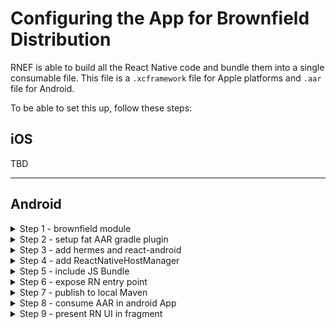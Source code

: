 # Configuring the App for Brownfield Distribution

RNEF is able to build all the React Native code and bundle them into a single consumable file. This file is a `.xcframework` file for Apple platforms and `.aar` file for Android.

To be able to set this up, follow these steps:

## iOS

TBD

<hr/>

## Android

<details>
<summary>Step 1 - brownfield module</summary>
<br/>
In this step, we will create a new android library module within our React-Native project, which will embed the UI we develop in React-Native and exposes the APIs related to loading React-Native UI into a native android app. 
    
Let’s open our React-Native android folder in Android Studio and create a new android library:
    
- Go to File → New Module → Android Library
        
    ![Verify Aar plugin setup](./docs/assets/android-brownfield/create_module.png)
        
- Once the sync finishes, run your RN app to make sure nothing cashes.
- Let’s also try to generate the release AAR of both `app` and `rnbrownfield` module by running `./gradlew assembleRelease` in android directory, to make sure everything works at this stage.
</details>

<details>
<summary>Step 2 - setup fat AAR gradle plugin</summary>
<br/>

We are now required to leverage a gradle plugin to generate a fat AAR from our `rnbrownfield` module. This gradle plugin is an inspiration from already available OSS plugins for generating a fat AAR.
    
- We will use https://github.com/callstack/big-fat-aar to help us generate a fat AAR. There’s a latest published version [here](https://github.com/callstack/big-fat-aar/packages/2290113), which we will consume.
- Add the following code to your `android/build.gradle` and `rnbrownfield/build.gradle` files:
    
    ```diff
    diff --git a/android/build.gradle b/android/build.gradle
    index a62d6da..6e38d66 100644
    --- a/android/build.gradle
    +++ b/android/build.gradle
    @@ -8,6 +8,14 @@ buildscript {
             kotlinVersion = "2.0.21"
         }
         repositories {
    +        maven {
    +            name = "GitHubPackages"
    +            url = uri("https://maven.pkg.github.com/callstack/big-fat-aar")
    +            credentials {
    +                username = System.getenv("GITHUB_USERNAME")
    +                password = System.getenv("GITHUB_TOKEN")
    +            }
    +        }
             google()
             mavenCentral()
         }
    @@ -15,6 +23,7 @@ buildscript {
             classpath("com.android.tools.build:gradle")
             classpath("com.facebook.react:react-native-gradle-plugin")
             classpath("org.jetbrains.kotlin:kotlin-gradle-plugin")
    +        classpath("org.bigfataar:plugin:0.0.3")
         }
     }
     
    diff --git a/android/rnbrownfield/build.gradle.kts b/android/rnbrownfield/build.gradle.kts
    index 6b51bb3..ba19363 100644
    --- a/android/rnbrownfield/build.gradle.kts
    +++ b/android/rnbrownfield/build.gradle.kts
    @@ -1,6 +1,7 @@
     plugins {
         id("com.android.library")
         id("org.jetbrains.kotlin.android")
    +    id("org.bigfataar.plugin")
     }
     
     android {
    
    ```
    
- Since we are consuming packages from private Github packages, you’ll need to provide your Github creds from ENV or you can add manually.
- Run `./gradlew assembleRelease` to verify nothing crashes. You should see the following logs in your terminal and it should end with success.
        
    ![Verify Aar plugin setup](./docs/assets/android-brownfield/verify_aar_plugin_setup.png)
        
</details>


<details>
<summary>Step 3 - add hermes and react-android</summary>
<br/>

We will now add `hermes-android` and `react-android` to the dependencies of `rnbrownfield` . These dependencies are required to provide the react-native and hermes implementation details for our brownfield module. 

- Add the following code to `rnbrownfield/build.gradle`

```diff
diff --git a/android/rnbrownfield/build.gradle.kts b/android/rnbrownfield/build.gradle.kts
index ba19363..cf53ff2 100644
--- a/android/rnbrownfield/build.gradle.kts
+++ b/android/rnbrownfield/build.gradle.kts
@@ -35,6 +35,9 @@ android {
 
 dependencies {
 
+    api("com.facebook.react:react-android:0.77.0")
+    api("com.facebook.react:hermes-android:0.77.0")
+
     implementation("androidx.core:core-ktx:1.15.0")
     implementation("androidx.appcompat:appcompat:1.7.0")
     implementation("com.google.android.material:material:1.12.0")

```

- Sync your project and run `./gradlew assembleRelease` to make sure everything works.

</details>

<details>
<summary>Step 4 - add ReactNativeHostManager</summary>
<br/>

Here we are going to add the code required to load react-native application and expose it as a function.

- Add a file called `ReactNativeHostManager.kt` in `rnbrownfield` module then add the following code to it:

```kt
import android.app.Application
import com.facebook.react.ReactNativeHost
import com.facebook.react.ReactPackage
import com.facebook.react.PackageList
import com.facebook.react.defaults.DefaultReactNativeHost
import com.facebook.react.soloader.OpenSourceMergedSoMapping
import com.facebook.soloader.SoLoader

class ReactNativeHostManager {
    companion object {
        val shared: ReactNativeHostManager by lazy { ReactNativeHostManager() }
        private var reactNativeHost: ReactNativeHost? = null
    }

    fun getReactNativeHost(): ReactNativeHost? {
        return reactNativeHost
    }

    fun initialize(
        application: Application,
    ) {
        if (reactNativeHost == null) {
            SoLoader.init(application, OpenSourceMergedSoMapping)
            reactNativeHost =
                object : DefaultReactNativeHost(application) {
                    override fun getUseDeveloperSupport(): Boolean {
                        return BuildConfig.DEBUG
                    }

                    override fun getPackages(): MutableList<ReactPackage> {
                        val packages: MutableList<ReactPackage> = PackageList(application).packages
                        return packages
                    }

                    override fun getJSMainModuleName(): String {
                        return "index"
                    }

                    override fun getBundleAssetName(): String {
                        return "index.android.bundle"
                    }

                    override val isNewArchEnabled: Boolean = BuildConfig.IS_NEW_ARCHITECTURE_ENABLED
                    override val isHermesEnabled: Boolean = BuildConfig.IS_HERMES_ENABLED
                }
        }
    }
}
```

- Add the following diff to `rnbrownfield/build.gradle.kts` for using java 17:

```diff
diff --git a/android/rnbrownfield/build.gradle.kts b/android/rnbrownfield/build.gradle.kts
index cf53ff2..003fcd6 100644
--- a/android/rnbrownfield/build.gradle.kts
+++ b/android/rnbrownfield/build.gradle.kts
@@ -25,11 +25,11 @@ android {
         }
     }
     compileOptions {
-        sourceCompatibility = JavaVersion.VERSION_1_8
-        targetCompatibility = JavaVersion.VERSION_1_8
+        sourceCompatibility = JavaVersion.VERSION_17
+        targetCompatibility = JavaVersion.VERSION_17
     }
     kotlinOptions {
-        jvmTarget = "1.8"
+        jvmTarget = "17"
     }
 }
```

- Add the following diff to set `buildConfigField`:

```diff
diff --git a/android/rnbrownfield/build.gradle.kts b/android/rnbrownfield/build.gradle.kts
index cf53ff2..0be2ef5 100644
--- a/android/rnbrownfield/build.gradle.kts
+++ b/android/rnbrownfield/build.gradle.kts
@@ -22,14 +22,16 @@ android {
                 getDefaultProguardFile("proguard-android-optimize.txt"),
                 "proguard-rules.pro"
             )
+            buildConfigField("boolean", "IS_NEW_ARCHITECTURE_ENABLED", properties["newArchEnabled"].toString())
+            buildConfigField("boolean", "IS_HERMES_ENABLED", properties["hermesEnabled"].toString())
         }
     }
 }
 ```

 - Finally, add the following diff to `rnbrownfield/build.gradle`:

 ```diff

diff --git a/android/rnbrownfield/build.gradle.kts b/android/rnbrownfield/build.gradle.kts
index 0be2ef5..94d1a3a 100644
--- a/android/rnbrownfield/build.gradle.kts
+++ b/android/rnbrownfield/build.gradle.kts
@@ -4,6 +4,11 @@ plugins {
     id("org.bigfataar.plugin")
 }
 
+val appProject = project(":app")
+val appBuildDir: Directory = appProject.layout.buildDirectory.get()
+val moduleBuildDir: Directory = layout.buildDirectory.get()
+val autolinkingJavaSources = "generated/autolinking/src/main/java"
+
 android {
     namespace = "com.callstack.rnbrownfield"
     compileSdk = 34
@@ -33,6 +38,11 @@ android {
     kotlinOptions {
         jvmTarget = "17"
     }
+    sourceSets {
+        getByName("main") {
+            java.srcDirs("$moduleBuildDir/$autolinkingJavaSources")
+        }
+    }
 }
 
 dependencies {
@@ -46,4 +56,14 @@ dependencies {
     testImplementation("junit:junit:4.13.2")
     androidTestImplementation("androidx.test.ext:junit:1.2.1")
     androidTestImplementation("androidx.test.espresso:espresso-core:3.6.1")
+}
+
+tasks.register<Copy>("copyAutolinkingSources") {
+    dependsOn(":app:generateAutolinkingPackageList")
+    from("$appBuildDir/$autolinkingJavaSources")
+    into("$moduleBuildDir/$autolinkingJavaSources")
+}
+
+tasks.named("preBuild").configure{
+    dependsOn("copyAutolinkingSources")
 }
 ```

 - Run `./gradlew assembleRelease` to make sure everything works
</details>

<details>
<summary>Step 5 - include JS Bundle</summary>
<br/>

Here we need to configure our gradle setup in a way that when we are generating the Aar, our JS bundle is included inside of it. To achieve it, we will add dependency on the RNGP task that generates the JS bundle for our `app` module. Add the following diff:

```diff
diff --git a/android/rnbrownfield/build.gradle.kts b/android/rnbrownfield/build.gradle.kts
index 1eeffc0..a54f1a0 100644
--- a/android/rnbrownfield/build.gradle.kts
+++ b/android/rnbrownfield/build.gradle.kts
@@ -41,6 +41,8 @@ android {
     }
     sourceSets {
         getByName("main") {
+            assets.srcDirs("$appBuildDir/generated/assets/createBundleReleaseJsAndAssets")
             java.srcDirs("$moduleBuildDir/$autolinkingJavaSources")
         }
     }
@@ -97,4 +99,11 @@ tasks.register<Copy>("copyAutolinkingSources") {
 
 tasks.named("preBuild").configure{
     dependsOn("copyAutolinkingSources")
+    val buildType = when {
+        gradle.startParameter.taskNames.any { it.contains("Release", ignoreCase = true) } -> "Release"
+        else -> "Debug"
+    }
+    if (buildType == "Release") {
+        dependsOn(":app:createBundleReleaseJsAndAssets")
+    }
 }
\ No newline at end of file

```
</details>

<details>
<summary>Step 6 - expose RN entry point</summary>
<br/>

In this step, we will expose a RN entry point in a way which is consumable by the native android app. We will wrap our RN UI in a `FrameLayout` so the Android app can render it easily.

Let’s start off by creating a new file called `RNViewFactory` and add the following code to it:

```kt
import android.content.Context
import android.os.Bundle
import android.widget.FrameLayout
import com.facebook.react.ReactInstanceManager
import com.facebook.react.ReactRootView

object RNViewFactory {
    fun createFrameLayout(
        context: Context,
        params: Bundle? = null,
    ): FrameLayout {
        val reactView = ReactRootView(context)
        val reactNativeHost = ReactNativeHostManager.shared.getReactNativeHost()
        val instanceManager: ReactInstanceManager? = reactNativeHost?.reactInstanceManager
        reactView.startReactApplication(
            instanceManager,
            "BrownfieldTest",
            params,
        )
        return reactView
    }
}
```
</details>

<details>
<summary>Step 7 - publish to local Maven</summary>
<br/>

To publish a AAR to local maven, we can leverage a plugin called `maven-publish` . Let’s add the following code to include this plugin and sync:

```diff
diff --git a/android/rnbrownfield/build.gradle.kts b/android/rnbrownfield/build.gradle.kts
index 94d1a3a..6daca0b 100644
--- a/android/rnbrownfield/build.gradle.kts
+++ b/android/rnbrownfield/build.gradle.kts
@@ -2,6 +2,7 @@ plugins {
     id("com.android.library")
     id("org.jetbrains.kotlin.android")
     id("org.bigfataar.plugin")
+    `maven-publish`
 }
 
 val appProject = project(":app")

```

Now, we need to configure publishing to local maven. Add the following code:

```diff
diff --git a/android/rnbrownfield/build.gradle.kts b/android/rnbrownfield/build.gradle.kts
index 94d1a3a..8fe74e0 100644
--- a/android/rnbrownfield/build.gradle.kts
+++ b/android/rnbrownfield/build.gradle.kts
@@ -58,6 +59,36 @@ dependencies {
     androidTestImplementation("androidx.test.espresso:espresso-core:3.6.1")
 }
 
+publishing {
+    publications {
+        create<MavenPublication>("mavenAar") {
+            groupId = "com.callstack"
+            artifactId = "rnbrownfield"
+            version = "0.0.1-local"
+            artifact("$moduleBuildDir/outputs/aar/rnbrownfield-release.aar")
+
+            pom {
+                withXml {
+                    asNode().appendNode("dependencies").apply {
+                        configurations.getByName("api").allDependencies.forEach { dependency ->
+                            appendNode("dependency").apply {
+                                appendNode("groupId", dependency.group)
+                                appendNode("artifactId", dependency.name)
+                                appendNode("version", dependency.version)
+                                appendNode("scope", "compile")
+                            }
+                        }
+                    }
+                }
+            }
+        }
+    }
+
+    repositories {
+        mavenLocal() // Publishes to the local Maven repository (~/.m2/repository by default)
+    }
+}
+
 tasks.register<Copy>("copyAutolinkingSources") {
     dependsOn(":app:generateAutolinkingPackageList")
     from("$appBuildDir/$autolinkingJavaSources")

```

Next, we need to leverage `rnef` to generate `aar`:

1. Add `@rnef/plugin-brownfield-android` as a dependency
2. Register the brownfield plugin in `rnef.config.mjs`

   ```js
   // rnef.config.mjs
   // ...
   import { pluginBrownfieldAndroid } from '@rnef/plugin-brownfield-android';

   export default {
     plugins: [
       // ...
       pluginBrownfieldAndroid(),
     ],
     // ...
   };
   ```

1. Generate the framework artifact using the `rnef` cli. Add the following to your `package.json` and run with your package manager like `pnpm publish-aar` or `yarn publish-aar`:

   ```.json
   "package:aar": "rnef package:aar --variant Release --module-name rnbrownfield",
   "publish-aar": "pnpm package:aar && rnef publish-local:aar --module-name rnbrownfield"
   ```

</details>


<details>
<summary>Step 8 - consume AAR in android App</summary>
<br/>

>Here, a pre-requisite is having either an existing android app, otherwise create a fresh one in Android Studio. We will follow these steps on a fresh android app.

To consume the AAR from local maven, we will need to add `mavenLocal` for providing the source to find our package in:
    
    ```diff
    diff --git a/app/build.gradle.kts b/app/build.gradle.kts
    index 303f665..1ef398f 100644
    --- a/app/build.gradle.kts
    +++ b/app/build.gradle.kts
    @@ -36,6 +36,7 @@ android {
     }
     
     dependencies {
    	+    implementation("com.callstack:rnbrownfield:0.0.1-local")
     
         implementation(libs.androidx.core.ktx)
         implementation(libs.androidx.appcompat)
    diff --git a/settings.gradle.kts b/settings.gradle.kts
    index f9fab39..085e143 100644
    --- a/settings.gradle.kts
    +++ b/settings.gradle.kts
    @@ -14,6 +14,7 @@ pluginManagement {
     dependencyResolutionManagement {
         repositoriesMode.set(RepositoriesMode.FAIL_ON_PROJECT_REPOS)
         repositories {
    +        mavenLocal()
             google()
             mavenCentral()
         }
    
    ```
    
Perform, sync and run the App to make sure everything works at this step. Next, we are going to initialize the react-native host manager in `MainActivity` :
    
    ```diff
    diff --git a/app/src/main/java/com/hurali/androidapp/MainActivity.kt b/app/src/main/java/com/hurali/androidapp/MainActivity.kt
    index 40d7f35..4888bcc 100644
    --- a/app/src/main/java/com/hurali/androidapp/MainActivity.kt
    +++ b/app/src/main/java/com/hurali/androidapp/MainActivity.kt
    @@ -5,6 +5,7 @@ import androidx.activity.enableEdgeToEdge
     import androidx.appcompat.app.AppCompatActivity
     import androidx.core.view.ViewCompat
     import androidx.core.view.WindowInsetsCompat
    +import com.callstack.rnbrownfield.ReactNativeHostManager
     
     class MainActivity : AppCompatActivity() {
         override fun onCreate(savedInstanceState: Bundle?) {
    @@ -16,5 +17,6 @@ class MainActivity : AppCompatActivity() {
                 v.setPadding(systemBars.left, systemBars.top, systemBars.right, systemBars.bottom)
                 insets
             }
    +        ReactNativeHostManager.shared.initialize(this.application)
         }
     }
    \ No newline at end of file
    ```
    
At this stage, run your app to make sure all is working. Next, we will add a `Fragment` to host our react-native UI. We will press on a button and present this fragment.

</details>


<details>
<summary>Step 9 - present RN UI in fragment</summary>
<br/>

We will start off by creating a `Fragment` called `RNAppFragment` and add the following code to it:

```kotlin
import android.os.Bundle
import android.view.LayoutInflater
import android.view.View
import android.view.ViewGroup
import androidx.fragment.app.Fragment
import com.callstack.rnbrownfield.RNViewFactory

class RNAppFragment : Fragment() {
    override fun onCreateView(
        inflater: LayoutInflater,
        container: ViewGroup?,
        savedInstanceState: Bundle?,
    ): View? =
        this.context?.let {
            RNViewFactory.createFrameLayout(it)
        }
}
```

We now have to show this fragment. For this, let’s first add a button in `layout_main` :

```xml
    <Button
        android:id="@+id/show_rn_app_btn"
        android:layout_width="wrap_content"
        android:layout_height="wrap_content"
        android:text="Show RN App"
        app:layout_constraintBottom_toBottomOf="parent"
        app:layout_constraintEnd_toEndOf="parent"
        app:layout_constraintStart_toStartOf="parent"
        app:layout_constraintTop_toTopOf="parent" />
```

Next, we will add a `onClickListener` to this button and show the fragment:

```diff
diff --git a/app/src/main/java/com/hurali/androidapp/MainActivity.kt b/app/src/main/java/com/hurali/androidapp/MainActivity.kt
index 4888bcc..4a54182 100644
--- a/app/src/main/java/com/hurali/androidapp/MainActivity.kt
+++ b/app/src/main/java/com/hurali/androidapp/MainActivity.kt
@@ -1,6 +1,7 @@
 package com.hurali.androidapp
 
 import android.os.Bundle
+import android.widget.Button
 import androidx.activity.enableEdgeToEdge
 import androidx.appcompat.app.AppCompatActivity
 import androidx.core.view.ViewCompat
@@ -8,6 +9,8 @@ import androidx.core.view.WindowInsetsCompat
 import com.callstack.rnbrownfield.ReactNativeHostManager
 
 class MainActivity : AppCompatActivity() {
+    private lateinit var showRNAppBtn: Button
+
     override fun onCreate(savedInstanceState: Bundle?) {
         super.onCreate(savedInstanceState)
         enableEdgeToEdge()
@@ -18,5 +21,13 @@ class MainActivity : AppCompatActivity() {
             insets
         }
         ReactNativeHostManager.shared.initialize(this.application)
+
+        showRNAppBtn = findViewById(R.id.show_rn_app_btn)
+        showRNAppBtn.setOnClickListener {
+            supportFragmentManager
+                .beginTransaction()
+                .replace(R.id.fragmentContainer, RNAppFragment())
+                .commit()
+        }
     }
 }
\ No newline at end of file

```

We'll need to add a placeholder container for attaching our fragment. Let’s add the following code:

```diff
diff --git a/app/src/main/res/layout/activity_main.xml b/app/src/main/res/layout/activity_main.xml
index 35db350..9c615eb 100644
--- a/app/src/main/res/layout/activity_main.xml
+++ b/app/src/main/res/layout/activity_main.xml
@@ -17,4 +17,8 @@
         app:layout_constraintStart_toStartOf="parent"
         app:layout_constraintTop_toTopOf="parent" />
 
+    <FrameLayout
+        android:id="@+id/fragmentContainer"
+        android:layout_width="match_parent"
+        android:layout_height="match_parent" />
 </androidx.constraintlayout.widget.ConstraintLayout>
\ No newline at end of file

```

Everything is setup for us now and it’s time to test. Run the app and see all works fine.

</details>